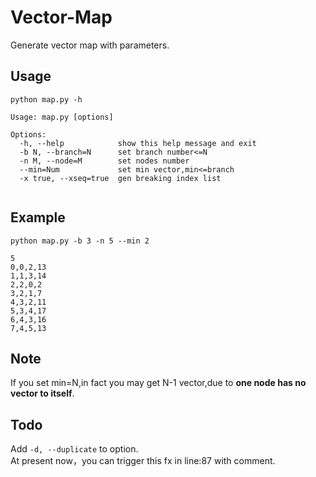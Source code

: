 # Vector-Map
Generate vector map with parameters.


## Usage

```
python map.py -h
```
```
Usage: map.py [options]

Options:
  -h, --help            show this help message and exit
  -b N, --branch=N      set branch number<=N
  -n M, --node=M        set nodes number
  --min=Num             set min vector,min<=branch
  -x true, --xseq=true  gen breaking index list
  
```
## Example
```
python map.py -b 3 -n 5 --min 2
```
```
5
0,0,2,13
1,1,3,14
2,2,0,2
3,2,1,7
4,3,2,11
5,3,4,17
6,4,3,16
7,4,5,13
```

## Note
If you set min=N,in fact you may get N-1 vector,due to __one node has no vector to itself__.

## Todo
Add ```-d, --duplicate``` to option.   
At present now，you can trigger this fx in line:87 with comment.
